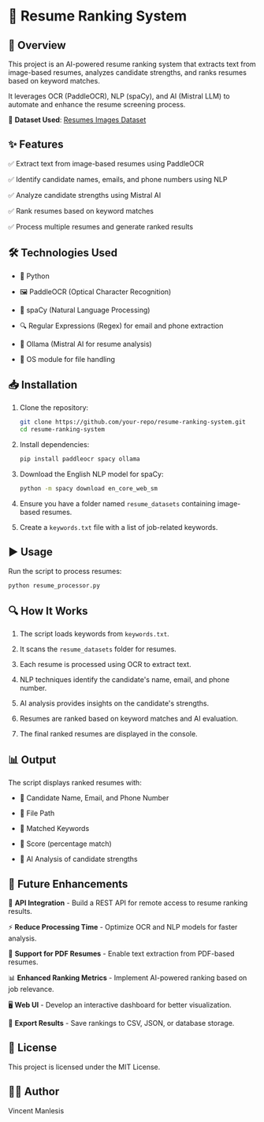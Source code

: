 # 📄 Resume Ranking System

## 🚀 Overview

This project is an AI-powered resume ranking system that extracts text from image-based resumes, analyzes candidate strengths, and ranks resumes based on keyword matches.

It leverages OCR (PaddleOCR), NLP (spaCy), and AI (Mistral LLM) to automate and enhance the resume screening process.

🔹 **Dataset Used**: [Resumes Images Dataset](https://www.kaggle.com/datasets/youssefkhalil/resumes-images-datasets)

## ✨ Features

✅ Extract text from image-based resumes using PaddleOCR

✅ Identify candidate names, emails, and phone numbers using NLP

✅ Analyze candidate strengths using Mistral AI

✅ Rank resumes based on keyword matches

✅ Process multiple resumes and generate ranked results

## 🛠️ Technologies Used

- 🐍 Python

- 🖼️ PaddleOCR (Optical Character Recognition)

- 🧠 spaCy (Natural Language Processing)

- 🔍 Regular Expressions (Regex) for email and phone extraction

- 🤖 Ollama (Mistral AI for resume analysis)

- 📂 OS module for file handling

## 📥 Installation

1. Clone the repository:
   ```sh
   git clone https://github.com/your-repo/resume-ranking-system.git
   cd resume-ranking-system
   ```

2. Install dependencies:
   ```sh
   pip install paddleocr spacy ollama
   ```

3. Download the English NLP model for spaCy:
   ```sh
   python -m spacy download en_core_web_sm
   ```

4. Ensure you have a folder named `resume_datasets` containing image-based resumes.

5. Create a `keywords.txt` file with a list of job-related keywords.

## ▶️ Usage

Run the script to process resumes:
```sh
python resume_processor.py
```

## 🔍 How It Works

1. The script loads keywords from `keywords.txt`.

2. It scans the `resume_datasets` folder for resumes.

3. Each resume is processed using OCR to extract text.

4. NLP techniques identify the candidate's name, email, and phone number.

5. AI analysis provides insights on the candidate's strengths.

6. Resumes are ranked based on keyword matches and AI evaluation.

7. The final ranked resumes are displayed in the console.

## 📊 Output

The script displays ranked resumes with:

- 👤 Candidate Name, Email, and Phone Number

- 📁 File Path

- 🔑 Matched Keywords

- 🎯 Score (percentage match)

- 🤖 AI Analysis of candidate strengths

## 🔮 Future Enhancements

🚀 **API Integration** - Build a REST API for remote access to resume ranking results.

⚡ **Reduce Processing Time** - Optimize OCR and NLP models for faster analysis.

📜 **Support for PDF Resumes** - Enable text extraction from PDF-based resumes.

📊 **Enhanced Ranking Metrics** - Implement AI-powered ranking based on job relevance.

🖥 **Web UI** - Develop an interactive dashboard for better visualization.

📂 **Export Results** - Save rankings to CSV, JSON, or database storage.

## 📜 License

This project is licensed under the MIT License.

## 👨‍💻 Author

Vincent Manlesis

